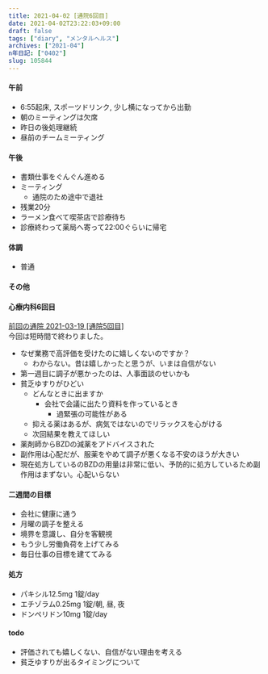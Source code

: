 ```yaml
---
title: 2021-04-02 [通院6回目] 
date: 2021-04-02T23:22:03+09:00
draft: false
tags: ["diary", "メンタルヘルス"]
archives: ["2021-04"]
n年日記: ["0402"]
slug: 105844
---
```

#### 午前
- 6:55起床, スポーツドリンク, 少し横になってから出勤
- 朝のミーティングは欠席
- 昨日の後処理継続
- 昼前のチームミーティング
#### 午後
- 書類仕事をぐんぐん進める
- ミーティング
  - 通院のため途中で退社
- 残業20分
- ラーメン食べて喫茶店で診療待ち
- 診療終わって薬局へ寄って22:00ぐらいに帰宅
#### 体調
- 普通
#### その他
#### 心療内科6回目  
[前回の通院 2021-03-19 [通院5回目]](https://sk85.org/d/posts/2021/03/19/602252/)  
今回は短時間で終わりました。

- なぜ業務で高評価を受けたのに嬉しくないのですか？
  - わからない。昔は嬉しかったと思うが、いまは自信がない
- 第一週目に調子が悪かったのは、人事面談のせいかも
- 貧乏ゆすりがひどい
  - どんなときに出ますか
    - 会社で会議に出たり資料を作っているとき
      - 過緊張の可能性がある
  - 抑える薬はあるが、病気ではないのでリラックスを心がける
  - 次回結果を教えてほしい
- 薬剤師からBZDの減薬をアドバイスされた
 - 副作用は心配だが、服薬をやめて調子が悪くなる不安のほうが大きい
  - 現在処方しているのBZDの用量は非常に低い、予防的に処方しているため副作用はまずない。心配いらない
#### 二週間の目標
- 会社に健康に通う
- 月曜の調子を整える
- 境界を意識し、自分を客観視
- もう少し労働負荷を上げてみる
- 毎日仕事の目標を建ててみる
#### 処方
- パキシル12.5mg 1錠/day
- エチゾラム0.25mg 1錠/朝, 昼, 夜
- ドンペリドン10mg 1錠/day  

#### todo
- 評価されても嬉しくない、自信がない理由を考える
- 貧乏ゆすりが出るタイミングについて
